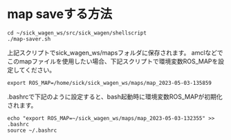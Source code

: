 # map saveする方法

```
cd ~/sick_wagen_ws/src/sick_wagen/shellscript
./map-saver.sh
```

上記スクリプトでsick_wagen_ws/mapsフォルダに保存されます。
amclなどでこのmapファイルを使用したい場合、下記スクリプトで環境変数ROS\_MAPを設定してください。

```
export ROS_MAP=/home/sick/sick_wagen_ws/maps/map_2023-05-03-135859
```

.bashrcで下記のように設定すると、bash起動時に環境変数ROS\_MAPが初期化されます。

```
echo "export ROS_MAP=~/sick_wagen_ws/maps/map_2023-05-03-132355" >> .bashrc
source ~/.bashrc
```